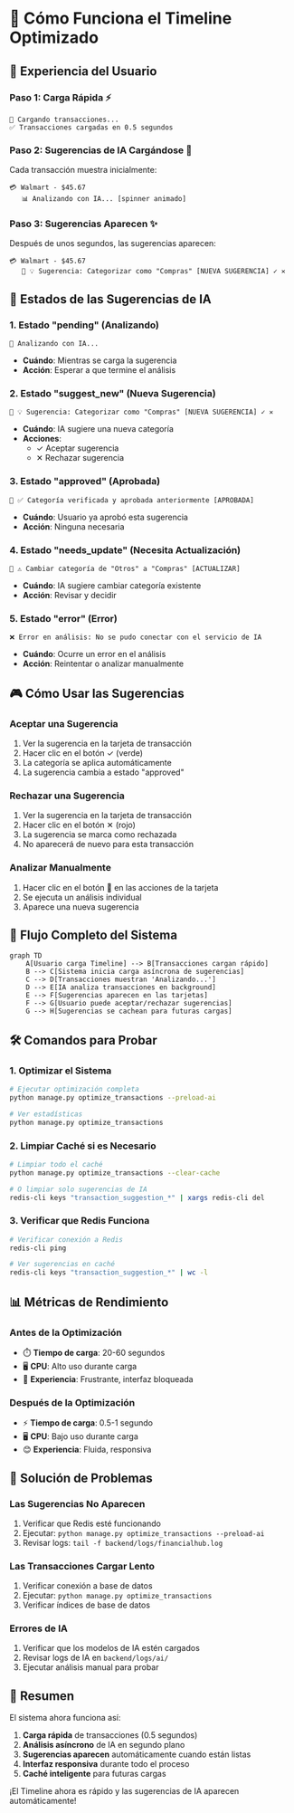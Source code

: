 # 🎯 Cómo Funciona el Timeline Optimizado

## 📱 **Experiencia del Usuario**

### **Paso 1: Carga Rápida** ⚡
```
🔄 Cargando transacciones...
✅ Transacciones cargadas en 0.5 segundos
```

### **Paso 2: Sugerencias de IA Cargándose** 🤖
Cada transacción muestra inicialmente:
```
💳 Walmart - $45.67
   📊 Analizando con IA... [spinner animado]
```

### **Paso 3: Sugerencias Aparecen** ✨
Después de unos segundos, las sugerencias aparecen:
```
💳 Walmart - $45.67
   🧠 💡 Sugerencia: Categorizar como "Compras" [NUEVA SUGERENCIA] ✓ ✕
```

## 🔧 **Estados de las Sugerencias de IA**

### **1. Estado "pending" (Analizando)**
```
🔄 Analizando con IA...
```
- **Cuándo**: Mientras se carga la sugerencia
- **Acción**: Esperar a que termine el análisis

### **2. Estado "suggest_new" (Nueva Sugerencia)**
```
🧠 💡 Sugerencia: Categorizar como "Compras" [NUEVA SUGERENCIA] ✓ ✕
```
- **Cuándo**: IA sugiere una nueva categoría
- **Acciones**: 
  - ✓ Aceptar sugerencia
  - ✕ Rechazar sugerencia

### **3. Estado "approved" (Aprobada)**
```
🧠 ✅ Categoría verificada y aprobada anteriormente [APROBADA]
```
- **Cuándo**: Usuario ya aprobó esta sugerencia
- **Acción**: Ninguna necesaria

### **4. Estado "needs_update" (Necesita Actualización)**
```
🧠 ⚠️ Cambiar categoría de "Otros" a "Compras" [ACTUALIZAR]
```
- **Cuándo**: IA sugiere cambiar categoría existente
- **Acción**: Revisar y decidir

### **5. Estado "error" (Error)**
```
❌ Error en análisis: No se pudo conectar con el servicio de IA
```
- **Cuándo**: Ocurre un error en el análisis
- **Acción**: Reintentar o analizar manualmente

## 🎮 **Cómo Usar las Sugerencias**

### **Aceptar una Sugerencia**
1. Ver la sugerencia en la tarjeta de transacción
2. Hacer clic en el botón ✓ (verde)
3. La categoría se aplica automáticamente
4. La sugerencia cambia a estado "approved"

### **Rechazar una Sugerencia**
1. Ver la sugerencia en la tarjeta de transacción
2. Hacer clic en el botón ✕ (rojo)
3. La sugerencia se marca como rechazada
4. No aparecerá de nuevo para esta transacción

### **Analizar Manualmente**
1. Hacer clic en el botón 🧠 en las acciones de la tarjeta
2. Se ejecuta un análisis individual
3. Aparece una nueva sugerencia

## 🔄 **Flujo Completo del Sistema**

```mermaid
graph TD
    A[Usuario carga Timeline] --> B[Transacciones cargan rápido]
    B --> C[Sistema inicia carga asíncrona de sugerencias]
    C --> D[Transacciones muestran 'Analizando...']
    D --> E[IA analiza transacciones en background]
    E --> F[Sugerencias aparecen en las tarjetas]
    F --> G[Usuario puede aceptar/rechazar sugerencias]
    G --> H[Sugerencias se cachean para futuras cargas]
```

## 🛠️ **Comandos para Probar**

### **1. Optimizar el Sistema**
```bash
# Ejecutar optimización completa
python manage.py optimize_transactions --preload-ai

# Ver estadísticas
python manage.py optimize_transactions
```

### **2. Limpiar Caché si es Necesario**
```bash
# Limpiar todo el caché
python manage.py optimize_transactions --clear-cache

# O limpiar solo sugerencias de IA
redis-cli keys "transaction_suggestion_*" | xargs redis-cli del
```

### **3. Verificar que Redis Funciona**
```bash
# Verificar conexión a Redis
redis-cli ping

# Ver sugerencias en caché
redis-cli keys "transaction_suggestion_*" | wc -l
```

## 📊 **Métricas de Rendimiento**

### **Antes de la Optimización**
- ⏱️ **Tiempo de carga**: 20-60 segundos
- 🖥️ **CPU**: Alto uso durante carga
- 😤 **Experiencia**: Frustrante, interfaz bloqueada

### **Después de la Optimización**
- ⚡ **Tiempo de carga**: 0.5-1 segundo
- 🖥️ **CPU**: Bajo uso durante carga
- 😊 **Experiencia**: Fluida, responsiva

## 🚨 **Solución de Problemas**

### **Las Sugerencias No Aparecen**
1. Verificar que Redis esté funcionando
2. Ejecutar: `python manage.py optimize_transactions --preload-ai`
3. Revisar logs: `tail -f backend/logs/financialhub.log`

### **Las Transacciones Cargar Lento**
1. Verificar conexión a base de datos
2. Ejecutar: `python manage.py optimize_transactions`
3. Verificar índices de base de datos

### **Errores de IA**
1. Verificar que los modelos de IA estén cargados
2. Revisar logs de IA en `backend/logs/ai/`
3. Ejecutar análisis manual para probar

## 🎯 **Resumen**

El sistema ahora funciona así:

1. **Carga rápida** de transacciones (0.5 segundos)
2. **Análisis asíncrono** de IA en segundo plano
3. **Sugerencias aparecen** automáticamente cuando están listas
4. **Interfaz responsiva** durante todo el proceso
5. **Caché inteligente** para futuras cargas

¡El Timeline ahora es rápido y las sugerencias de IA aparecen automáticamente! 